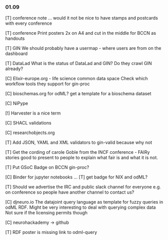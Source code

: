 ### 01.09

[T] conference note
... would it not be nice to have stamps and postcards with every conference

[T] conference
Print posters 2x on A4 and cut in the middle for BCCN as handouts

[T] GIN
We should probably have a usermap - where users are from on the dashboard

[T] DataLad
What is the status of DataLad and GIN? Do they crawl GIN already?

[C] Elixir-europe.org - life science common data space
Check which workflow tools they support for gin-proc

[C] bioschemas.org
for odML? get a template for a bioschema dataset

[C] NiPype

[!] Harvester is a nice term

[C] SHACL validations

[C] researchobjects.org

[T] Add JSON, YAML and XML validators to gin-valid because why not

[T] Get the cording of carole Goble from the INCF conference - FAIRy stories
    good to present to people to explain what fair is and what it is not.

[T] Put GSoC Badge on BCCN gin-proc?

[C] Binder for jupyter notebooks ... [T] get badge for NIX and odML?

[T] Should we advertise the IRC and public slack channel for everyone
    e.g. on conference so people have another channel to contact us?

[C] djneuro.io
    The datajoint query language as template for fuzzy queries in odML RDF.
    Might be very interesting to deal with querying complex data 
    Not sure if the licensing permits though

[C] neurohackademy -> github

[T] RDF poster is missing link to odml-query 
